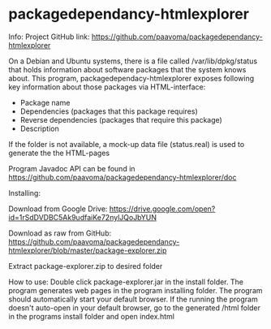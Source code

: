 # packagedependancy-htmlexplorer
Info:
Project GitHub link: https://github.com/paavoma/packagedependancy-htmlexplorer

On a Debian and Ubuntu systems, there is a file called /var/lib/dpkg/status that holds information about software packages that the system knows about.
This program, packagedependacy-htmlexplorer exposes following key information about those packages via HTML-interface:
- Package name
- Dependencies (packages that this package requires)
- Reverse dependencies (packages that require this package)
- Description

If the folder is not available, a mock-up data file (status.real) is used to generate the the HTML-pages

Program Javadoc API can be found in https://github.com/paavoma/packagedependancy-htmlexplorer/doc

Installing:

Download from Google Drive:
https://drive.google.com/open?id=1rSdDVDBC5Ak9udfaiKe72nylJQoJbYUN

Download as raw from GitHub:
https://github.com/paavoma/packagedependancy-htmlexplorer/blob/master/package-explorer.zip

Extract package-explorer.zip to desired folder

How to use:
Double click package-explorer.jar in the install folder. The program generates web pages in the program installing folder. The program should automatically start your
default browser. If the running the program doesn't auto-open in your default browser, go to the generated /html folder in the programs install folder and open index.html 
